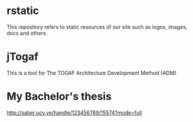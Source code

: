 # rstatic
This repository refers to static resources of our site such as logos, images, docs and others.

# jTogaf
This is a tool for The TOGAF Architecture Development Method (ADM)

# My Bachelor's thesis
http://saber.ucv.ve/handle/123456789/15574?mode=full
